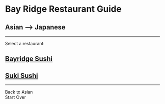 # Bay Ridge Restaurant Guide
## Asian --> Japanese
---
Select a restaurant:
## [Bayridge Sushi](http://www.brsushi.com/)
## [Suki Sushi](https://www.sukisushibrooklyn.com/)
---
Back to Asian  
Start Over